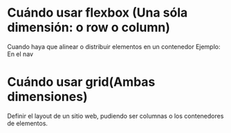 <h1>Cuándo usar flexbox (Una sóla dimensión: o row o column)</h1>

Cuando haya que alinear o distribuir elementos en un contenedor
Ejemplo: En el nav 


<h1>Cuándo usar grid(Ambas dimensiones)</h1>

Definir el layout de un sitio web, pudiendo ser columnas o los contenedores de elementos.
